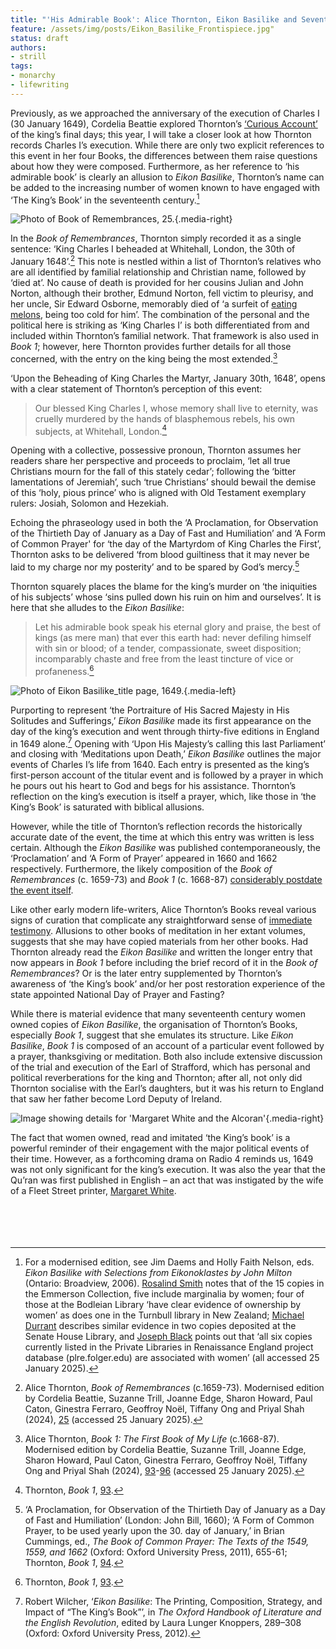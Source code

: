 ```yaml
---
title: "'His Admirable Book': Alice Thornton, Eikon Basilike and Seventeenth-Century Women's Books"
feature: /assets/img/posts/Eikon_Basilike_Frontispiece.jpg"
status: draft
authors:
- strill
tags:
- monarchy
- lifewriting
---
```


Previously, as we approached the anniversary of the execution of Charles I (30 January 1649), Cordelia Beattie explored Thornton’s [‘Curious Account’](https://thornton.kdl.kcl.ac.uk/posts/blog/2023-01-27-last-days-charlesI) of the king’s final days; this year, I will take a closer look at how Thornton records Charles I’s execution. While there are only two explicit references to this event in her four Books, the differences between them raise questions about how they were composed. Furthermore, as her reference to ‘his admirable book’ is clearly an allusion to *Eikon Basilike*, Thornton’s name can be added to the increasing number of women known to have engaged with ‘The King’s Book’ in the seventeenth century.[^1]

![Photo of *Book of Remembrances*, 25.]({{"/assets/img/posts/BookRem_25.jpg"|url}} "Alice Thornton, Book of Remembrances, 25. © Derek Beattie"){.media-right}

In the *Book of Remembrances*, Thornton simply recorded it as a single sentence: ‘King Charles I beheaded at Whitehall, London, the 30th of January 1648’.[^2] This note is nestled within a list of Thornton’s relatives who are all identified by familial relationship and Christian name, followed by ‘died at’. No cause of death is provided for her cousins Julian and John Norton, although their brother, Edmund Norton, fell victim to pleurisy, and her uncle, Sir Edward Osborne, memorably died of ‘a surfeit of [eating melons](https://www.historyworkshop.org.uk/food/forbidden-fruit/), being too cold for him’. The combination of the personal and the political here is striking as ‘King Charles I’ is both differentiated from and included within Thornton’s familial network. That framework is also used in *Book 1*; however, here Thornton provides further details for all those concerned, with the entry on the king being the most extended.[^3]  

‘Upon the Beheading of King Charles the Martyr, January 30th, 1648’, opens with a clear statement of Thornton’s perception of this event:

>Our blessed King Charles I, whose memory shall live to eternity, was cruelly murdered by the hands of blasphemous rebels, his own subjects, at Whitehall, London.[^4] 

Opening with a collective, possessive pronoun, Thornton assumes her readers share her perspective and proceeds to proclaim, ‘let all true Christians mourn for the fall of this stately cedar’; following the ‘bitter lamentations of Jeremiah’, such ‘true Christians’ should bewail the demise of this ‘holy, pious prince’ who is aligned with Old Testament exemplary rulers: Josiah, Solomon and Hezekiah.

Echoing the phraseology used in both the ‘A Proclamation, for Observation of the Thirtieth Day of January as a Day of Fast and Humiliation’ and ‘A Form of Common Prayer' for ‘the day of the Martyrdom of King Charles the First’, Thornton asks to be delivered ‘from blood guiltiness that it may never be laid to my charge nor my posterity’ and to be spared by God’s mercy.[^5] 

Thornton squarely places the blame for the king’s murder on ‘the iniquities of his subjects’ whose ‘sins pulled down his ruin on him and ourselves’. It is here that she alludes to the *Eikon Basilike*:

>Let his admirable book speak his eternal glory and praise, the best of kings (as mere man) that ever this earth had: never defiling himself with sin or blood; of a tender, compassionate, sweet disposition; incomparably chaste and free from the least tincture of vice or profaneness.[^6]

![Photo of *Eikon Basilike*_title page, 1649.]({{"/assets/img/posts/Eikon_Basilike_1649.jpg"|url}} "Title page of *Eikon Basilike*. © Public domain, via Wikimedia Commons"){.media-left}


Purporting to represent ‘the Portraiture of His Sacred Majesty in His Solitudes and Sufferings,’ *Eikon Basilike* made its first appearance on the day of the king’s execution and went through thirty-five editions in England in 1649 alone.[^7] Opening with ‘Upon His Majesty’s calling this last Parliament’ and closing with ‘Meditations upon Death,’ *Eikon Basilike* outlines the major events of Charles I’s life from 1640.  Each entry is presented as the king’s first-person account of the titular event and is followed by a prayer in which he pours out his heart to God and begs for his assistance. Thornton’s reflection on the king’s execution is itself a prayer, which, like those in ‘the King’s Book’ is saturated with biblical allusions.

However, while the title of Thornton’s reflection records the historically accurate date of the event, the time at which this entry was written is less certain. Although the *Eikon Basilike* was published contemporaneously, the ‘Proclamation’ and ‘A Form of Prayer’ appeared in 1660 and 1662 respectively. Furthermore, the likely composition of the *Book of Remembrances* (c. 1659-73) and *Book 1* (c. 1668-87) [considerably postdate the event itself](https://thornton.kdl.kcl.ac.uk/books/).

Like other early modern life-writers, Alice Thornton’s Books reveal various signs of curation that complicate any straightforward sense of [immediate testimony](https://thornton.kdl.kcl.ac.uk/posts/blog/2024-12-17-alice-thornton-memory-pain/).  Allusions to other books of meditation in her extant volumes, suggests that she may have copied materials from her other books. Had Thornton already read the *Eikon Basilike* and written the longer entry that now appears in *Book 1* before including the brief record of it in the *Book of Remembrances*? Or is the later entry supplemented by Thornton’s awareness of ‘the King’s book’ and/or her post restoration experience of the state appointed National Day of Prayer and Fasting?

While there is material evidence that many seventeenth century women owned copies of *Eikon Basilike*, the organisation of Thornton’s Books, especially *Book 1*, suggest that she emulates its structure.  Like *Eikon Basilike*, *Book 1* is composed of an account of a particular event followed by a prayer, thanksgiving or meditation. Both also include extensive discussion of the trial and execution of the Earl of Strafford, which has personal and political reverberations for the king and Thornton; after all, not only did Thornton socialise with the Earl’s daughters, but it was his return to England that saw her father become Lord Deputy of Ireland.  


![Image showing details for 'Margaret White and the Alcoran']({{"/assets/img/posts/Radio4_Alcoran.jpg"|url}} "Screenshot of BBC advertisement"){.media-right}

The fact that women owned, read and imitated ‘the King’s book’ is a powerful reminder of their engagement with the major political events of their time. However, as a forthcoming drama on Radio 4 reminds us, 1649 was not only significant for the king’s execution. It was also the year that the Qu’ran was first published in English – an act that was instigated by the wife of a Fleet Street printer, [Margaret White](https://www.bbc.co.uk/programmes/m0027k0z).
<br>
<br>
<br>
<br>
<br>
[^1]: For a modernised edition, see Jim Daems and Holly Faith Nelson, eds. *Eikon Basilike with Selections from Eikonoklastes by John Milton* (Ontario: Broadview, 2006). [Rosalind Smith](https://emmersoncollection.cems.anu.edu.au/2022/05/ownership-gift-and-witness-early-modern-womens-marginalia-in-the-eikon-basilike/) notes that of the 15 copies in the Emmerson Collection, five include marginalia by women; four of those at the Bodleian Library ‘have clear evidence of ownership by women’ as does one in the Turnbull library in New Zealand; [Michael Durrant](https://earlymodernfemalebookownership.wordpress.com/2023/12/22/eikon-basilike-the-pourtraicture-of-his-sacred-majestie-in-his-solitudes-and-sufferings-1648-9/) describes similar evidence in two copies deposited at the Senate House Library, and [Joseph Black](https://earlymodernfemalebookownership.wordpress.com/2022/07/28/charles-i-eikon-basilike-1649-2/) points out that ‘all six copies currently listed in the Private Libraries in Renaissance England project database (plre.folger.edu) are associated with women’ (all accessed 25 January 2025).

[^2]: Alice Thornton, *Book of Remembrances* (c.1659-73). Modernised edition by Cordelia Beattie, Suzanne Trill, Joanne Edge, Sharon Howard, Paul Caton, Ginestra Ferraro, Geoffroy Noël, Tiffany Ong and Priyal Shah (2024), [25](https://thornton.kdl.kcl.ac.uk/edition/?&p0.lo=p.25&p0.vi=modern) (accessed 25 January 2025). 

[^3]: Alice Thornton, *Book 1: The First Book of My Life* (c.1668-87). Modernised edition by Cordelia Beattie, Suzanne Trill, Joanne Edge, Sharon Howard, Paul Caton, Ginestra Ferraro, Geoffroy Noël, Tiffany Ong and Priyal Shah (2024), [93](https://thornton.kdl.kcl.ac.uk/edition/?p0.do=book_one&p0.lo=p.93&p0.vi=modern)-[96](https://thornton.kdl.kcl.ac.uk/edition/?p0.do=book_one&p0.lo=p.96&p0.vi=modern) (accessed 25 January 2025).

[^4]: Thornton, *Book 1*, [93](https://thornton.kdl.kcl.ac.uk/edition/?p0.do=book_one&p0.lo=p.93&p0.vi=modern). 

[^5]: ‘A Proclamation, for Observation of the Thirtieth Day of January as a Day of Fast and Humiliation’ (London: John Bill, 1660); ‘A Form of Common Prayer, to be used yearly upon the 30. day of January,’ in Brian Cummings, ed., *The Book of Common Prayer: The Texts of the 1549, 1559, and 1662* (Oxford: Oxford University Press, 2011), 655-61; Thornton, *Book 1*, [94](https://thornton-stg.kdl.kcl.ac.uk/edition/?p0.do=book_one&p0.lo=p.94&p0.vi=modern).

[^6]: Thornton, *Book 1*, [93](https://thornton.kdl.kcl.ac.uk/edition/?p0.do=book_one&p0.lo=p.93&p0.vi=modern).

[^7]: Robert Wilcher, ‘*Eikon Basilike*: The Printing, Composition, Strategy, and Impact of “The King’s Book”’, in *The Oxford Handbook of Literature and the English Revolution*, edited by Laura Lunger Knoppers, 289–308 (Oxford: Oxford University Press, 2012).



